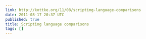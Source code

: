 ```yaml
---
link: http://kottke.org/11/08/scripting-language-comparisons
date: 2011-08-17 20:37 UTC
published: true
title: Scripting language comparisons
tags: []
---
```



